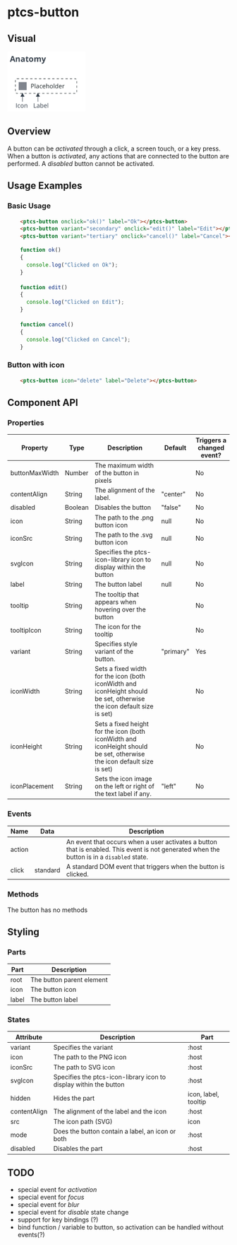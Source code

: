 # ptcs-button

## Visual

<img src="img/ptcs-button.png">

## Overview

A button can be _activated_ through a click, a screen touch, or a key press.
When a button is _activated_, any actions that are connected to the button are performed. A _disabled_ button cannot be activated.

## Usage Examples

### Basic Usage

~~~html
    <ptcs-button onclick="ok()" label="Ok"></ptcs-button>
    <ptcs-button variant="secondary" onclick="edit()" label="Edit"></ptcs-button>
    <ptcs-button variant="tertiary" onclick="cancel()" label="Cancel"></ptcs-button>
~~~

~~~javascript
    function ok()
    {
      console.log("Clicked on Ok");
    }

    function edit()
    {
      console.log("Clicked on Edit");
    }

    function cancel()
    {
      console.log("Clicked on Cancel");
    }
~~~

### Button with icon

~~~html
    <ptcs-button icon="delete" label="Delete"></ptcs-button>
 ~~~

## Component API

### Properties
| Property       | Type    | Description                                                                                                            | Default           | Triggers a changed event?|
| -------------- | ------- | ---------------------------------------------------------------------------------------------------------------------- | ----------------- | ------------------------ |
| buttonMaxWidth | Number  | The maximum width of the button in pixels                                                                              |                   | No                       |
| contentAlign   | String  | The alignment of the label.                                                                                            | "center"          | No                       |
| disabled       | Boolean | Disables the button                                                                                                    | "false"           | No                       |
| icon           | String  | The path to the .png button icon                                                                                       | null              | No                       |
| iconSrc        | String  | The path to the .svg button icon                                                                                       | null              | No                       |
| svgIcon        | String  | Specifies the ptcs-icon-library icon to display within the button                                                      | null              | No                       |
| label          | String  | The button label                                                                                                       | null              | No                       |
| tooltip        | String  | The tooltip that appears when hovering over the button                                                                 |                   | No                       |
| tooltipIcon    | String  | The icon for the tooltip                                                                                               |                   | No                       |
| variant        | String  | Specifies style variant of the button.                                                                                 | "primary"         | Yes                      |
| iconWidth      | String  | Sets a fixed width for the icon (both iconWidth and iconHeight should be set, otherwise the icon default size is set)  |                   | No                       |
| iconHeight     | String  | Sets a fixed height for the icon (both iconWidth and iconHeight should be set, otherwise the icon default size is set) |                   | No                       |
| iconPlacement  | String  | Sets the icon image on the left or right of the text label if any.                                                     | "left"            | No                       |

### Events

| Name   | Data     | Description                                                                                                                                |
| ------ | -------- | ------------------------------------------------------------------------------------------------------------------------------------------ |
| action |          | An event that occurs when a user activates a button that is enabled. This event is not generated when the button is in a `disabled` state. |
| click  | standard | A standard DOM event that triggers when the button is clicked.                                                                             |

### Methods

The button has no methods

## Styling

### Parts

| Part | Description               |
| ---- | ------------------------  |
|root  | The button parent element |
|icon  | The button icon           |
|label | The button label          |


### States
| Attribute    | Description                                                        | Part                 |
| ------------ | ------------------------------------------------------------------ | -------------------- |
| variant      | Specifies the variant                                              | :host                |
| icon         | The path to the PNG icon                                           | :host                |
| iconSrc      | The path to SVG icon                                               | :host                |
| svgIcon      | Specifies the ptcs-icon-library icon to display within the button  | :host                |
| hidden       | Hides the part                                                     | icon, label, tooltip |
| contentAlign | The alignment of the label and the icon                            | :host                |
| src          | The icon path (SVG)                                                | icon                 |
| mode         | Does the button contain a label, an icon or both                   | :host                |
| disabled     | Disables the part                                                  | :host                |


## TODO

- special event for _activation_
- special event for _focus_
- special event for _blur_
- special event for _disable_ state change
- support for key bindings (?)
- bind function / variable to button, so activation can be handled without events(?)
